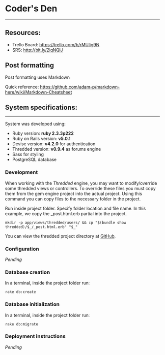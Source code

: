 # Coder's Den
---
## Resources:
- Trello Board: https://trello.com/b/rMUIig9N
- SRS: http://bit.ly/2lqNQlJ

## Post formatting
Post formatting uses Markdown

Quick reference: https://github.com/adam-p/markdown-here/wiki/Markdown-Cheatsheet

## System specifications:
---

System was developed using:

- Ruby version: **ruby 2.3.3p222**
- Ruby on Rails version: **v5.0.1**
- Devise version: **v4.2.0** for authentication
- Thredded version: **v0.9.4** as forums engine
- Sass for styling
- PostgreSQL database

### Development
When working with the *Thredded* engine, you may want to modify/override some thredded views or controllers. To override these files you must copy them from the gem engine project into the actual project. Using this command you can copy files to the necessary folder in the project.

Run inside project folder. Specify folder location and file name. In this example, we copy the _post.html.erb partial into the project.

```{r, engine='bash', count_lines}
mkdir -p app/views/thredded/users/ && cp "$(bundle show thredded)/$_/_post.html.erb" "$_"
```

You can view the thredded project directory at [GitHub](https://github.com/thredded/thredded). 

### Configuration
_Pending_

### Database creation
In a terminal, inside the project folder run:

```{r, engine='bash', count_lines}
rake db:create
```

### Database initialization
In a terminal, inside the project folder run:

```{r, engine='bash', count_lines}
rake db:migrate
```

### Deployment instructions
_Pending_
